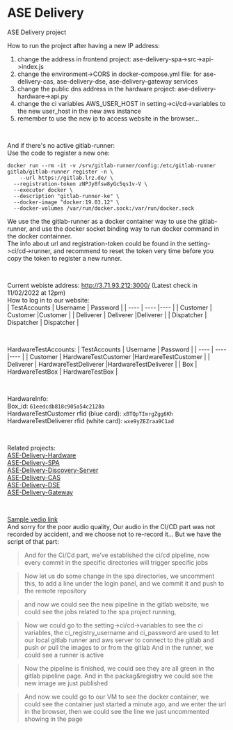 # ASE Delivery

ASE Delivery project

How to run the project after having a new IP address:  
1. change the address in frontend project: ase-delivery-spa->src->api->index.js  
2. change the environment->CORS in docker-compose.yml file: for ase-delivery-cas, ase-delivery-dse, ase-delivery-gateway services  
3. change the public dns address in the hardware project: ase-delivery-hardware->api.py  
4. change the ci variables AWS_USER_HOST in setting->ci/cd->variables to the new user_host in the new aws instance   
5. remember to use the new ip to access website in the browser...  

<br>

And if there's no active gitlab-runner:  
Use the code to register a new one:  
```docker
docker run --rm -it -v /srv/gitlab-runner/config:/etc/gitlab-runner gitlab/gitlab-runner register -n \
	--url https://gitlab.lrz.de/ \
  --registration-token zNPJy8fsw8yGc5qs1v-V \
  --executor docker \
  --description "gitlab-runner-ke" \
  --docker-image "docker:19.03.12" \
  --docker-volumes /var/run/docker.sock:/var/run/docker.sock
```
We use the the gitlab-runner as a docker container way to use the gitlab-runner, and use the docker socket binding way to run docker command in the docker containner.  
The info about url and registration-token could be found in the setting->ci/cd->runner, and recommend to reset the token very time before you copy the token to register a new runner.  


<br>

Current webiste address:  http://3.71.93.212:3000/ (Latest check in 11/02/2022 at 12pm)  
How to log in to our website:  
|  TestAccounts   | Username | Password  |
|  ----  | ----  |----  |
| Customer  | Customer |Customer |
| Deliverer | Deliverer |Deliverer |
| Dispatcher | Dispatcher | Dispatcher |

<br>

HardwareTestAccounts:
|  TestAccounts   | Username | Password  |
|  ----  | ----  |----  |
| Customer  | HardwareTestCustomer |HardwareTestCustomer |
| Deliverer | HardwareTestDeliverer |HardwareTestDeliverer |
| Box | HardwareTestBox | HardwareTestBox |

<br>

HardwareInfo:  
Box_id: ```61eedcdb818c905a54c2128a```   
HardwareTestCustomer rfid (blue card): ```xBTQpTImrgZgg6Kh```      
HardwareTestDeliverer rfid (white card): ```wxe9yZEZraa9C1ad```

<br>

Related projects:  
[ASE-Delivery-Hardware](https://gitlab.lrz.de/ase-21-22/team-8/ase-delivery-hardware)  
[ASE-Delivery-SPA](https://gitlab.lrz.de/ase-21-22/team-8/ase-delivery-spa)  
[ASE-Delivery-Discovery-Server](https://gitlab.lrz.de/ase-21-22/team-8/ase-delivery-discovery-server)  
[ASE-Delivery-CAS](https://gitlab.lrz.de/ase-21-22/team-8/ase-delivery-cas)  
[ASE-Delivery-DSE](https://gitlab.lrz.de/ase-21-22/team-8/ase-delivery-dse)  
[ASE-Delivery-Gateway](https://gitlab.lrz.de/ase-21-22/team-8/ase-delivery-gateway)  

<br>

[Sample vedio link](https://youtu.be/wexj4nhLz5I)  
And sorry for the poor audio quality, Our audio in the CI/CD part was not recorded by accident, and we choose not to re-record it... But we have the script of that part:  
>And for the Ci/Cd part, we’ve established the ci/cd pipeline, now every commit in the specific directories will trigger specific jobs

>Now let us do some change in the spa directories, 
we uncomment this, to add a line under the login panel, and we commit it and push to the remote repository

>and now we could see the new pipeline in the gitlab website, we could see the jobs related to the spa project running, 

>Now we could go to the setting->ci/cd->variables to see the ci variables, the ci_registry_username and ci_password are used to let our local gitlab runner and aws server to connect to the gitlab and push or pull the images to or from the gitlab 
And in the runner, we could see a runner is active

>Now the pipeline is finished, we could see they are all green in the gitlab pipeline page. And in the packag&registry we could see the new image we just published

>And now we could go to our VM to see the docker container, we could see the container just started a minute ago, and we enter the url in the browser, then we could see the line we just uncommented showing in the page

